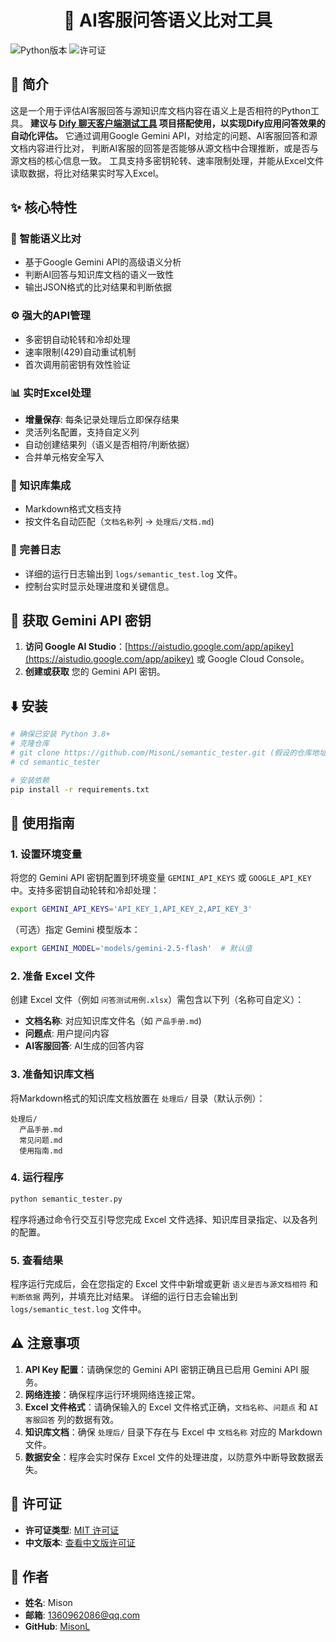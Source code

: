 <div align="center">
<h1>🚀 AI客服问答语义比对工具</h1>
</div>

![Python版本](https://img.shields.io/badge/Python-3.8+-blue?logo=python) ![许可证](https://img.shields.io/badge/License-MIT-green)

## 📖 简介
这是一个用于评估AI客服回答与源知识库文档内容在语义上是否相符的Python工具。
**建议与 [Dify 聊天客户端测试工具](https://github.com/MisonL/dify_chat_tester) 项目搭配使用，以实现Dify应用问答效果的自动化评估。**
它通过调用Google Gemini API，对给定的问题、AI客服回答和源文档内容进行比对，
判断AI客服的回答是否能够从源文档中合理推断，或是否与源文档的核心信息一致。
工具支持多密钥轮转、速率限制处理，并能从Excel文件读取数据，将比对结果实时写入Excel。

## ✨ 核心特性
### 🧠 智能语义比对
- 基于Google Gemini API的高级语义分析
- 判断AI回答与知识库文档的语义一致性
- 输出JSON格式的比对结果和判断依据

### ⚙️ 强大的API管理
- 多密钥自动轮转和冷却处理
- 速率限制(429)自动重试机制
- 首次调用前密钥有效性验证

### 📊 实时Excel处理
- **增量保存**: 每条记录处理后立即保存结果
- 灵活列名配置，支持自定义列
- 自动创建结果列（语义是否相符/判断依据）
- 合并单元格安全写入

### 📂 知识库集成
- Markdown格式文档支持
- 按文件名自动匹配（`文档名称`列 → `处理后/文档.md`)

### 📝 完善日志
-   详细的运行日志输出到 `logs/semantic_test.log` 文件。
-   控制台实时显示处理进度和关键信息。

## 🔑 获取 Gemini API 密钥
1.  **访问 Google AI Studio**：[https://aistudio.google.com/app/apikey](https://aistudio.google.com/app/apikey) 或 Google Cloud Console。
2.  **创建或获取** 您的 Gemini API 密钥。

## ⬇️ 安装
```bash
# 确保已安装 Python 3.8+
# 克隆仓库
# git clone https://github.com/MisonL/semantic_tester.git (假设的仓库地址)
# cd semantic_tester

# 安装依赖
pip install -r requirements.txt
```

## 🚦 使用指南
### 1. 设置环境变量
将您的 Gemini API 密钥配置到环境变量 `GEMINI_API_KEYS` 或 `GOOGLE_API_KEY` 中。支持多密钥自动轮转和冷却处理：
```bash
export GEMINI_API_KEYS='API_KEY_1,API_KEY_2,API_KEY_3'
```
（可选）指定 Gemini 模型版本：
```bash
export GEMINI_MODEL='models/gemini-2.5-flash'  # 默认值
```

### 2. 准备 Excel 文件
创建 Excel 文件（例如 `问答测试用例.xlsx`）需包含以下列（名称可自定义）：
- **文档名称**: 对应知识库文件名（如 `产品手册.md`)
- **问题点**: 用户提问内容
- **AI客服回答**: AI生成的回答内容

### 3. 准备知识库文档
将Markdown格式的知识库文档放置在 `处理后/` 目录（默认示例）：
```
处理后/
  产品手册.md
  常见问题.md
  使用指南.md
```

### 4. 运行程序
```bash
python semantic_tester.py
```
程序将通过命令行交互引导您完成 Excel 文件选择、知识库目录指定、以及各列的配置。

### 5. 查看结果
程序运行完成后，会在您指定的 Excel 文件中新增或更新 `语义是否与源文档相符` 和 `判断依据` 两列，并填充比对结果。
详细的运行日志会输出到 `logs/semantic_test.log` 文件中。

## ⚠️ 注意事项
1.  **API Key 配置**：请确保您的 Gemini API 密钥正确且已启用 Gemini API 服务。
2.  **网络连接**：确保程序运行环境网络连接正常。
3.  **Excel 文件格式**：请确保输入的 Excel 文件格式正确，`文档名称`、`问题点` 和 `AI客服回答` 列的数据有效。
4.  **知识库文档**：确保 `处理后/` 目录下存在与 Excel 中 `文档名称` 对应的 Markdown 文件。
5.  **数据安全**：程序会实时保存 Excel 文件的处理进度，以防意外中断导致数据丢失。

## 📜 许可证
-   **许可证类型**: [MIT 许可证](LICENSE)
-   **中文版本**: [查看中文版许可证](LICENSE-CN)

## 👤 作者
-   **姓名**: Mison
-   **邮箱**: 1360962086@qq.com
-   **GitHub**: [MisonL](https://github.com/MisonL)
